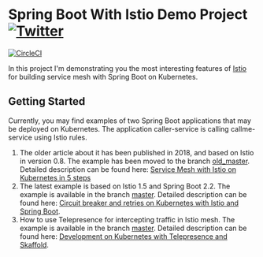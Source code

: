 # Spring Boot With Istio Demo Project [![Twitter](https://img.shields.io/twitter/follow/piotr_minkowski.svg?style=social&logo=twitter&label=Follow%20Me)](https://twitter.com/piotr_minkowski)

[![CircleCI](https://circleci.com/gh/piomin/sample-istio-services.svg?style=svg)](https://circleci.com/gh/piomin/sample-spring-kotlin-microservice)

In this project I'm demonstrating you the most interesting features of [Istio](https://istio.io) for building service mesh with Spring Boot on Kubernetes.

## Getting Started 
Currently, you may find examples of two Spring Boot applications that may be deployed on Kubernetes. The application caller-service is calling callme-service using Istio rules.
1. The older article about it has been published in 2018, and based on Istio in version 0.8. The example has been moved to the branch [old_master](https://github.com/piomin/sample-istio-services/tree/old_master). Detailed description can be found here: [Service Mesh with Istio on Kubernetes in 5 steps](https://piotrminkowski.com/2018/04/13/service-mesh-with-istio-on-kubernetes-in-5-steps/)
2. The latest example is based on Istio 1.5 and Spring Boot 2.2. The example is available in the branch [master](https://github.com/piomin/sample-istio-services/tree/master). Detailed description can be found here: [Circuit breaker and retries on Kubernetes with Istio and Spring Boot](https://piotrminkowski.com/2020/06/03/circuit-breaker-and-retries-on-kubernetes-with-istio-and-spring-boot/).
3. How to use Telepresence for intercepting traffic in Istio mesh. The example is available in the branch [master](https://github.com/piomin/sample-istio-services/tree/master). Detailed description can be found here: [Development on Kubernetes with Telepresence and Skaffold](https://piotrminkowski.com/2021/12/21/development-on-kubernetes-with-telepresence-and-skaffold/).
